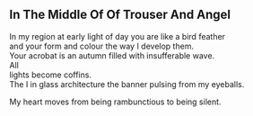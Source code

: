 In The Middle Of Of Trouser And Angel
-------------------------------------
In my region at early light of day you are like a bird feather  
and your form and colour the way I develop them.  
Your acrobat is an autumn filled with insufferable wave.  
All  
lights become coffins.  
The I in glass architecture the banner pulsing from my eyeballs.  
  
My heart moves from being rambunctious to being silent.  

